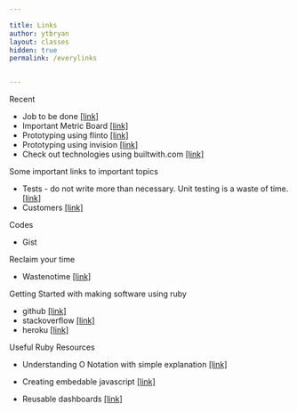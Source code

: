 ```yaml
---

title: Links
author: ytbryan
layout: classes
hidden: true
permalink: /everylinks


---
```


Recent

- Job to be done [[link]](http://innovatorstoolkit.com/content/technique-1-jobs-be-done)
- Important Metric Board [[link]](https://twitter.com/ytbryan/status/440884044146814977)
- Prototyping using flinto [[link]](https://www.flinto.com)
- Prototyping using invision [[link]](https://www.invisionapp.com)
- Check out technologies using builtwith.com [[link]](https://builtwith.com)

Some important links to important topics

- Tests - do not write more than necessary. Unit testing is a waste of time. [[link]](/docs/testing.pdf)
- Customers [[link]](/docs/customers.jpg)

Codes

- Gist []()


Reclaim your time
- Wastenotime [[link]](http://www.bumblebeesystems.com/wastenotime/)



Getting Started with making software using ruby
- github [[link]](http://github.com)
- stackoverflow [[link]](http://stackoverflow.com)
- heroku [[link]](http://heroku.com)


Useful Ruby Resources
- Understanding O Notation with simple explanation [[link]](http://blog.honeybadger.io/a-rubyist-s-guide-to-big-o-notation/?utm_source=rubyweekly&utm_medium=email)


- Creating embedable javascript [[link]](http://blog.swirrl.com/articles/creating-asynchronous-embeddable-javascript-widgets/) 
- Reusable dashboards [[link]](https://colorlib.com/wp/free-html5-admin-dashboard-templates/)
